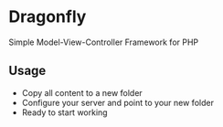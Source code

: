 # Dragonfly
Simple Model-View-Controller Framework for PHP

## Usage
* Copy all content to a new folder
* Configure your server and point to your new folder
* Ready to start working
